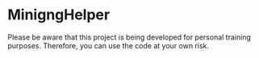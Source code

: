 # MinigngHelper
Please be aware that this project is being developed for personal training purposes. Therefore, you can use the code at your own risk.